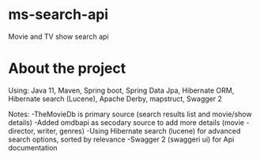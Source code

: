# ms-search-api
Movie and TV show search api

# About the project
Using: Java 11, Maven, Spring boot, Spring Data Jpa, Hibernate ORM, Hibernate search (Lucene), Apache Derby, mapstruct, Swagger 2 

Notes:
-TheMovieDb is primary source (search results list and movie/show details)
-Added omdbapi as secodary source to add more details (movie - director, writer, genres)
-Using Hibernate search (lucene) for advanced search options, sorted by relevance
-Swagger 2 (swaggeri ui) for Api documentation
